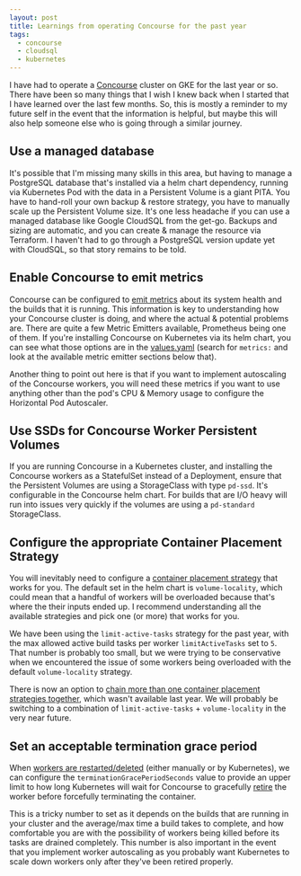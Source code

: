 ```yaml
---
layout: post
title: Learnings from operating Concourse for the past year
tags:
  - concourse
  - cloudsql
  - kubernetes
---
```


I have had to operate a [Concourse](https://concourse-ci.org/) cluster on GKE for the last year or so. There have been so many things that I wish I knew back when I started that I have learned over the last few months. So, this is mostly a reminder to my future self in the event that the information is helpful, but maybe this will also help someone else who is going through a similar journey.

## Use a managed database

It's possible that I'm missing many skills in this area, but having to manage a PostgreSQL database that's installed via a helm chart dependency, running via Kubernetes Pod with the data in a Persistent Volume is a giant PITA. You have to hand-roll your own backup & restore strategy, you have to manually scale up the Persistent Volume size. It's one less headache if you can use a managed database like Google CloudSQL from the get-go. Backups and sizing are automatic, and you can create & manage the resource via Terraform. I haven't had to go through a PostgreSQL version update yet with CloudSQL, so that story remains to be told.

## Enable Concourse to emit metrics

Concourse can be configured to [emit metrics](https://concourse-ci.org/metrics.html) about its system health and the builds that it is running. This information is key to understanding how your Concourse cluster is doing, and where the actual & potential problems are. There are quite a few Metric Emitters available, Prometheus being one of them. If you're installing Concourse on Kubernetes via its helm chart, you can see what those options are in the [values.yaml](https://github.com/concourse/concourse-chart/blob/master/values.yaml) (search for `metrics:` and look at the available metric emitter sections below that).

Another thing to point out here is that if you want to implement autoscaling of the Concourse workers, you will need these metrics if you want to use anything other than the pod's CPU & Memory usage to configure the Horizontal Pod Autoscaler.

## Use SSDs for Concourse Worker Persistent Volumes

If you are running Concourse in a Kubernetes cluster, and installing the Concourse workers as a StatefulSet instead of a Deployment, ensure that the Persistent Volumes are using a StorageClass with type `pd-ssd`. It's configurable in the Concourse helm chart. For builds that are I/O heavy will run into issues very quickly if the volumes are using a `pd-standard` StorageClass.

## Configure the appropriate Container Placement Strategy

You will inevitably need to configure a [container placement strategy](https://concourse-ci.org/container-placement.html) that works for you. The default set in the helm chart is `volume-locality`, which could mean that a handful of workers will be overloaded because that's where the their inputs ended up. I recommend understanding all the available strategies and pick one (or more) that works for you.

We have been using the `limit-active-tasks` strategy for the past year, with the max allowed active build tasks per worker `limitActiveTasks` set to `5`. That number is probably too small, but we were trying to be conservative when we encountered the issue of some workers being overloaded with the default `volume-locality` strategy.

There is now an option to [chain more than one container placement strategies together](https://concourse-ci.org/container-placement.html#chaining-placement-strategies), which wasn't available last year. We will probably be switching to a combination of `limit-active-tasks` + `volume-locality` in the very near future.

## Set an acceptable termination grace period

When [workers are restarted/deleted](https://github.com/concourse/concourse-chart#restarting-workers) (either manually or by Kubernetes), we can configure the `terminationGracePeriodSeconds` value to provide an upper limit to how long Kubernetes will wait for Concourse to gracefully [retire](https://concourse-ci.org/internals.html#RETIRING-table) the worker before forcefully terminating the container.

This is a tricky number to set as it depends on the builds that are running in your cluster and the average/max time a build takes to complete, and how comfortable you are with the possibility of workers being killed before its tasks are drained completely. This number is also important in the event that you implement worker autoscaling as you probably want Kubernetes to scale down workers only after they've been retired properly.

